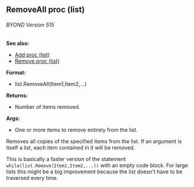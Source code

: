 ## RemoveAll proc (list) 
###### BYOND Version 515
**See also:**
*   [Add proc (list)](/list/proc/Add)
*   [Remove proc (list)](/list/proc/Remove)
<!-- -->
**Format:**
*   list.RemoveAll(Item1,Item2,\...)
<!-- -->
**Returns:**
*   Number of items removed.
<!-- -->
**Args:**
*   One or more items to remove entirely from the list.


Removes all copies of the specified items from the list. If an
argument is itself a list, each item contained in it will be removed.


This is basically a faster version of the statement
`while(list.Remove(Item1,Item2,...))` with an empty code block. For
large lists this might be a big improvement because the list doesn\'t
have to be traversed every time.